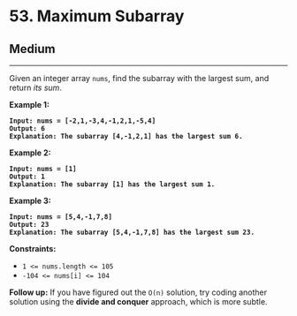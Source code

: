 # 53. Maximum Subarray

## Medium

***

Given an integer array `nums`, find the subarray with the largest sum, and return _its sum_.

&#x20;

**Example 1:**

<pre><code><strong>Input: nums = [-2,1,-3,4,-1,2,1,-5,4]
</strong><strong>Output: 6
</strong><strong>Explanation: The subarray [4,-1,2,1] has the largest sum 6.
</strong></code></pre>

**Example 2:**

<pre><code><strong>Input: nums = [1]
</strong><strong>Output: 1
</strong><strong>Explanation: The subarray [1] has the largest sum 1.
</strong></code></pre>

**Example 3:**

<pre><code><strong>Input: nums = [5,4,-1,7,8]
</strong><strong>Output: 23
</strong><strong>Explanation: The subarray [5,4,-1,7,8] has the largest sum 23.
</strong></code></pre>

&#x20;

**Constraints:**

* `1 <= nums.length <= 105`
* `-104 <= nums[i] <= 104`

&#x20;

**Follow up:** If you have figured out the `O(n)` solution, try coding another solution using the **divide and conquer** approach, which is more subtle.
